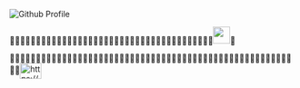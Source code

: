 ![Github Profile](https://user-images.githubusercontent.com/55754148/112738048-d4a52a00-8fa2-11eb-8234-b1787b63e910.png)

<span>᲼᲼᲼᲼᲼᲼᲼᲼᲼᲼᲼᲼᲼᲼᲼᲼᲼᲼᲼᲼᲼᲼᲼᲼᲼᲼᲼᲼᲼᲼᲼᲼᲼᲼᲼᲼᲼᲼᲼</span><img src = "https://media.discordapp.net/attachments/465451394032336896/825710761376612372/program.png?width=1440&height=126" height="30">᲼

<span>᲼᲼᲼᲼᲼᲼᲼᲼᲼᲼᲼᲼᲼᲼᲼᲼᲼᲼᲼᲼᲼᲼᲼᲼᲼᲼᲼᲼᲼᲼᲼᲼᲼᲼᲼᲼᲼᲼᲼᲼᲼᲼᲼᲼᲼᲼᲼᲼᲼᲼᲼᲼᲼᲼᲼᲼</span><a href="https://discordapp.com/users/438962480060956675" target="blank"><img align="center" src="https://cdn.jsdelivr.net/npm/simple-icons@3.0.1/icons/discord.svg" alt="https://discordapp.com/users/438962480060956675" height="28" width="38" /></a>
